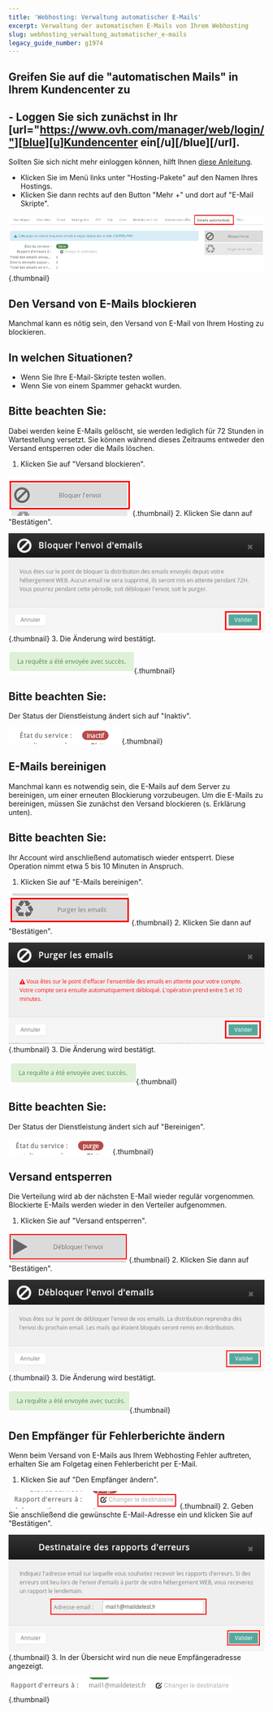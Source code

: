 ```yaml
---
title: 'Webhosting: Verwaltung automatischer E-Mails'
excerpt: Verwaltung der automatischen E-Mails von Ihrem Webhosting
slug: webhosting_verwaltung_automatischer_e-mails
legacy_guide_number: g1974
---
```



## Greifen Sie auf die "automatischen Mails" in Ihrem Kundencenter zu

## - Loggen Sie sich zunächst in Ihr [url="https://www.ovh.com/manager/web/login/"][blue][u]Kundencenter ein[/u][/blue][/url].
Sollten Sie sich nicht mehr einloggen können, hilft Ihnen [diese Anleitung](https://www.ovh.de/g1909.mutualise_gerer_et_acceder_a_ses_mots_de_passe#les_differents_mots_de_passe_lies_au_service_mutualise_dovh_lacces_au_manager_dovh).

- Klicken Sie im Menü links unter "Hosting-Pakete" auf den Namen Ihres Hostings.
- Klicken Sie dann rechts auf den Button "Mehr +" und dort auf "E-Mail Skripte".



![](images/img_3110.jpg){.thumbnail}


## Den Versand von E-Mails blockieren
Manchmal kann es nötig sein, den Versand von E-Mail von Ihrem Hosting zu blockieren.

## In welchen Situationen?

- Wenn Sie Ihre E-Mail-Skripte testen wollen.
- Wenn Sie von einem Spammer gehackt wurden.



## Bitte beachten Sie:
Dabei werden keine E-Mails gelöscht, sie werden lediglich für 72 Stunden in Wartestellung versetzt. Sie können während dieses Zeitraums entweder den Versand entsperren oder die Mails löschen.
1. Klicken Sie auf "Versand blockieren".

![](images/img_3111.jpg){.thumbnail}
2. Klicken Sie dann auf "Bestätigen".

![](images/img_3112.jpg){.thumbnail}
3. Die Änderung wird bestätigt.

![](images/img_3113.jpg){.thumbnail}

## Bitte beachten Sie:
Der Status der Dienstleistung ändert sich auf "Inaktiv".

![](images/img_3114.jpg){.thumbnail}


## E-Mails bereinigen
Manchmal kann es notwendig sein, die E-Mails auf dem Server zu bereinigen, um einer erneuten Blockierung vorzubeugen. Um die E-Mails zu bereinigen, müssen Sie zunächst den Versand blockieren (s. Erklärung unten).

## Bitte beachten Sie:
Ihr Account wird anschließend automatisch wieder entsperrt. Diese Operation nimmt etwa 5 bis 10 Minuten in Anspruch.
1. Klicken Sie auf "E-Mails bereinigen".

![](images/img_3115.jpg){.thumbnail}
2. Klicken Sie dann auf "Bestätigen".

![](images/img_3116.jpg){.thumbnail}
3. Die Änderung wird bestätigt.

![](images/img_3117.jpg){.thumbnail}

## Bitte beachten Sie:
Der Status der Dienstleistung ändert sich auf "Bereinigen".

![](images/img_3118.jpg){.thumbnail}


## Versand entsperren
Die Verteilung wird ab der nächsten E-Mail wieder regulär vorgenommen. Blockierte E-Mails werden wieder in den Verteiler aufgenommen.
1. Klicken Sie auf "Versand entsperren".

![](images/img_3122.jpg){.thumbnail}
2. Klicken Sie dann auf "Bestätigen".

![](images/img_3123.jpg){.thumbnail}
3. Die Änderung wird bestätigt.

![](images/img_3124.jpg){.thumbnail}


## Den Empfänger für Fehlerberichte ändern
Wenn beim Versand von E-Mails aus Ihrem Webhosting Fehler auftreten, erhalten Sie am Folgetag einen Fehlerbericht per E-Mail.
1. Klicken Sie auf "Den Empfänger ändern".

![](images/img_3119.jpg){.thumbnail}
2. Geben Sie anschließend die gewünschte E-Mail-Adresse ein und klicken Sie auf "Bestätigen".

![](images/img_3120.jpg){.thumbnail}
3. In der Übersicht wird nun die neue Empfängeradresse angezeigt.

![](images/img_3121.jpg){.thumbnail}

